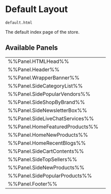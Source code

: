 # <span class="jumptarget"> Default Layout </span>

`default.html`

The default index page of the store.

## <span class="jumptarget"> Available Panels </span>
|||
|---|---|
| %%Panel.HTMLHead%% |
| %%Panel.Header%% |
| %%Panel.WrapperBanner%% |
| %%Panel.SideCategoryList%% |
| %%Panel.SidePopularVendors%% |
| %%Panel.SideShopByBrand%% |
| %%Panel.SideNewsletterBox%% |
| %%Panel.SideLiveChatServices%% |
| %%Panel.HomeFeaturedProducts%% |
| %%Panel.HomeNewProducts%% |
| %%Panel.HomeRecentBlogs%% |
| %%Panel.SideCartContents%% |
| %%Panel.SideTopSellers%% |
| %%Panel.SideNewProducts%% |
| %%Panel.SidePopularProducts%% |
| %%Panel.Footer%% |

